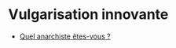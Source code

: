 # Vulgarisation innovante

- [Quel anarchiste êtes-vous ?](http://infographic.arte.tv/info/anarchie/)
